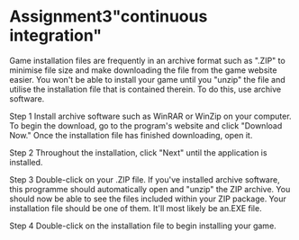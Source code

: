 # Assignment3"continuous integration"

Game installation files are frequently in an archive format such as ".ZIP" to minimise file size and make downloading the file from the game website easier.
You won't be able to install your game until you "unzip" the file and utilise the installation file that is contained therein. 
To do this, use archive software.

Step 1
Install archive software such as WinRAR or WinZip on your computer. 
To begin the download, go to the program's website and click "Download Now." 
Once the installation file has finished downloading, open it.

Step 2
Throughout the installation, click "Next" until the application is installed.

Step 3
Double-click on your .ZIP file. If you've installed archive software, this programme should automatically open and "unzip" the ZIP archive. 
You should now be able to see the files included within your ZIP package.
Your installation file should be one of them. It'll most likely be an.EXE file.

Step 4
Double-click on the installation file to begin installing your game.
